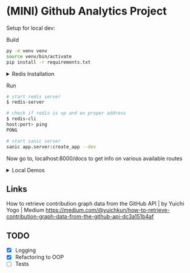 # (MINI) Github Analytics Project

Setup for local dev:

Build
```sh
py -m venv venv
source venv/bin/activate
pip install -r requirements.txt
```

<details>
<summary>Redis Installation</summary>
GOSH! You seriously opened it 
</details>

Run
```sh
# start redis server
$ redis-server

# check if redis is up and on proper address
$ redis-cli
host:port> ping
PONG

# start sanic server
sanic app.server:create_app --dev
```

Now go to,
localhost:8000/docs to get info on various available routes


<details>
<summary>Local Demos</summary>
OpenAPI Swagger
http://127.0.0.1:8000/docs/


### User demo

Google | Github
http://127.0.0.1:8000/user/google

Twitter | Github
http://127.0.0.1:8000/user/twitter

Miguel Grinberg | Github
http://localhost:8000/user/miguelgrinberg

Andrej | Github
http://localhost:8000/user/karpathy

#### Compare

Compare User
http://127.0.0.1:8000/user/compare?user1=google&user2=twitter

Compare User
http://127.0.0.1:8000/user/compare?user1=miguelgrinberg&user2=karpathy

### Repo demo

google/leveldb | Github
http://127.0.0.1:8000/repo/google/leveldb

pallets/flask | Github
http://localhost:8000/repo/pallets/flask

sanic-org/sanic | Github
http://localhost:8000/repo/sanic-org/sanic

aio-libs/aiohttp | Github
http://localhost:8000/repo/aio-libs/aiohttp

#### Compare

google/leveldb vs facebook/rocksdb
http://localhost:8000/repo/compare?user1=google&repo1=leveldb&user2=facebook&repo2=rocksdb

sanic-org/sanic vs pallets/flask
http://localhost:8000/repo/compare?user1=sanic-org&repo1=sanic&user2=pallets&repo2=flask


</details>



## Links 

How to retrieve contribution graph data from the GitHub API | by Yuichi Yogo | Medium
https://medium.com/@yuichkun/how-to-retrieve-contribution-graph-data-from-the-github-api-dc3a151b4af

## TODO 
- [x] Logging
- [x] Refactoring to OOP
- [ ] Tests